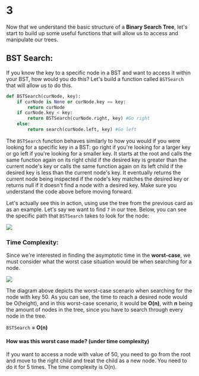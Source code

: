 # 3

Now that we understand the basic structure of a **Binary Search Tree**, let's start to build up some useful functions that will allow us to access and manipulate our trees.

## BST Search:

If you know the key to a specific node in a BST and want to access it within your BST, how would you do this? Let's build a function called `BSTSearch` that will allow us to do this.

```python
def BSTSearch(curNode, key):
    if curNode is None or curNode.key == key:
        return curNode
    if curNode.key < key:
        return BSTSearch(curNode.right, key) #Go right
    else:
        return search(curNode.left, key) #Go left
```

The `BSTSearch` function behaves similarly to how you would if you were looking for a specific key in a BST: go right if you're looking for a larger key or go left if you're looking for a smaller key. It starts at the root and calls the same function again on its right child if the desired key is greater than the current node's key or calls the same function again on its left child if the desired key is less than the current node's key. It eventually returns the current node being inspected if the node's key matches the desired key or returns null if it doesn't find a node with a desired key. Make sure you understand the code above before moving forward.

Let's actually see this in action, using use the tree from the previous card as as an example. Let's say we want to find `7` in our tree. Below, you can see the specific path that `BSTSearch` takes to look for the node:

![](https://i.imgur.com/vgEq3eU.png)

### Time Complexity:

Since we're interested in finding the asymptotic time in the **worst-case**, we must consider what the worst case situation would be when searching for a node.

![](https://runestone.academy/runestone/books/published/pythonds/_images/skewedTree.png)

The diagram above depicts the worst-case scenario when searching for the node with key 50. As you can see, the time to reach a desired node would be O\(height\), and in this worst-case scenario, it would be **O\(n\)**, with **n** being the amount of nodes in the tree, since you have to search through every node in the tree.

`BSTSearch` **= O\(n\)**

#### How was this worst case made? \(under time complexity\)

If you want to access a node with value of 50, you need to go from the root and move to the right child and treat the child as a new node. You need to do it for 5 times. The time complexity is O\(n\).

